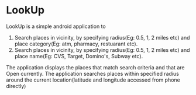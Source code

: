 # LookUp

LookUp is a simple android application to
1) Search places in vicinity, by specifying radius(Eg: 0.5, 1, 2 miles etc) and place category(Eg: atm, pharmacy, restuarant etc).
2) Search places in vicinity, by specifying radius(Eg: 0.5, 1, 2 miles etc) and place name(Eg: CVS, Target, Domino's, Subway etc).

The application displays the places that match search criteria and that are Open currently.
The application searches places within specified radius around the  current location(latitude and longitude accessed from phone directly) 
